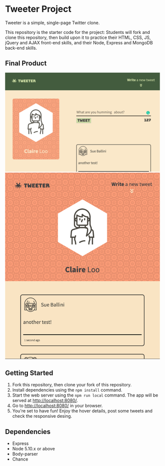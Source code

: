 # Tweeter Project

Tweeter is a simple, single-page Twitter clone.

This repository is the starter code for the project: Students will fork and clone this repository, then build upon it to practice their HTML, CSS, JS, jQuery and AJAX front-end skills, and their Node, Express and MongoDB back-end skills.

## Final Product

!["Desktop main page"](./docs/DesktopMainPage.png)
!["Mobile main page"](./docs/MobileMainPage.png)



## Getting Started

1. Fork this repository, then clone your fork of this repository.
2. Install dependencies using the `npm install` command.
3. Start the web server using the `npm run local` command. The app will be served at <http://localhost:8080/>.
4. Go to <http://localhost:8080/> in your browser.
5. You're set to have fun! Enjoy the hover details, post some tweets and check the responsive desing.

## Dependencies

- Express
- Node 5.10.x or above
- Body-parser
- Chance
